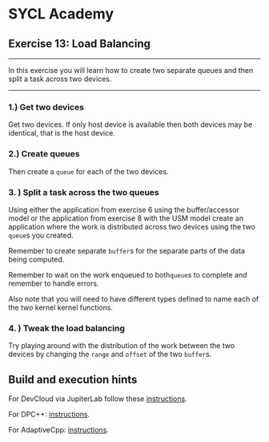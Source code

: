 # SYCL Academy

## Exercise 13: Load Balancing

---

In this exercise you will learn how to create two separate queues and then split
a task across two devices.

---

### 1.) Get two devices

Get two devices. If only host device is available then both devices may be identical, that is the host device.

### 2.) Create queues

Then create a `queue` for each of the two devices. 

### 3. ) Split a task across the two queues

Using either the application from exercise 6 using the buffer/accessor model or
the application from exercise 8 with the USM model create an application where
the work is distributed across two devices using the two `queue`s you created.

Remember to create separate `buffer`s for the separate parts of the data being
computed.

Remember to wait on the work enqueued to both`queue`s to complete and remember
to handle errors.

Also note that you will need to have different types defined to name each of the
two kernel kernel functions.

### 4. ) Tweak the load balancing

Try playing around with the distribution of the work between the two devices by
changing the `range` and `offset` of the two `buffer`s.

## Build and execution hints

For DevCloud via JupiterLab follow these [instructions](../devcloudJupyter.md).

For DPC++: [instructions](../dpcpp.md).

For AdaptiveCpp: [instructions](../adaptivecpp.md).

